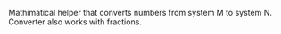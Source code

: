 Mathimatical helper that converts numbers from system M to system N. Converter also works with fractions. 
